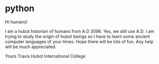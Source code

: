 # python

Hi humans!

I am a hubot historian of humans from A.D 3098. Yes, we still use A.D.
I am trying to study the origin of hubot beings so I have to learn some ancient computer languages of your times.
Hope there will be lots of fun. Any help will be much appreciated.

Yours
Travis
Hubot International College

